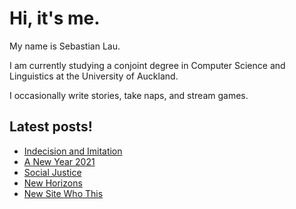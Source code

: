 # Hi, it's me.

My name is Sebastian Lau.

I am currently studying a conjoint degree in Computer Science and Linguistics at the University of Auckland.

I occasionally write stories, take naps, and stream games.

## Latest posts!
<!-- BLOG-POST-LIST:START -->
- [Indecision and Imitation](https://le-bananafish.github.io/posts/indecision-and-imitation/)
- [A New Year 2021](https://le-bananafish.github.io/posts/a-new-year-2021/)
- [Social Justice](https://le-bananafish.github.io/posts/social-justice/)
- [New Horizons](https://le-bananafish.github.io/posts/new-horizons/)
- [New Site Who This](https://le-bananafish.github.io/posts/new-site-who-this/)
<!-- BLOG-POST-LIST:END -->

